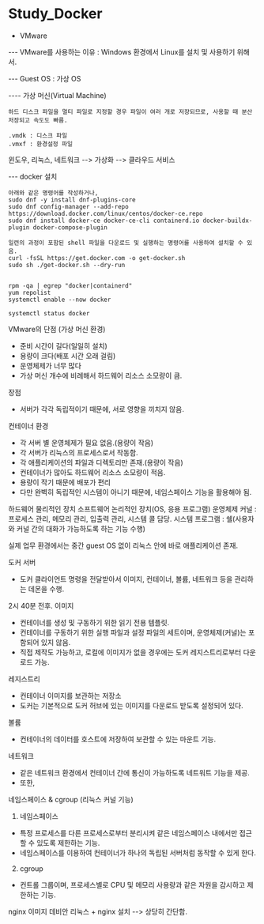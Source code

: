 # Study_Docker

- VMware

--- VMware를 사용하는 이유 : Windows 환경에서 Linux를 설치 및 사용하기 위해서.

--- Guest OS : 가상 OS

---- 가상 머신(Virtual Machine) 

	하드 디스크 파일을 멀티 파일로 지정할 경우 파일이 여러 개로 저장되므로, 사용할 때 분산 저장되고 속도도 빠름.
 	
  	.vmdk : 디스크 파일
	.vmxf : 환경설정 파일

윈도우, 리눅스, 네트워크 --> 가상화 --> 클라우드 서비스


--- docker 설치

 	아래와 같은 명령어를 작성하거나,
	sudo dnf -y install dnf-plugins-core
	sudo dnf config-manager --add-repo https://download.docker.com/linux/centos/docker-ce.repo
	sudo dnf install docker-ce docker-ce-cli containerd.io docker-buildx-plugin docker-compose-plugin

	일련의 과정이 포함된 shell 파일을 다운로드 및 실행하는 명령어를 사용하여 설치할 수 있음.
	curl -fsSL https://get.docker.com -o get-docker.sh
	sudo sh ./get-docker.sh --dry-run


	rpm -qa | egrep "docker|containerd"
	yum repolist
	systemctl enable --now docker

	systemctl status docker




VMware의 단점 (가상 머신 환경)
- 준비 시간이 길다(일일히 설치)
- 용량이 크다(배포 시간 오래 걸림)
- 운영체제가 너무 많다
- 가상 머신 개수에 비례해서 하드웨어 리소스 소모량이 큼.

장점
- 서버가 각각 독립적이기 때문에, 서로 영향을 끼치지 않음.

컨테이너 환경
- 각 서버 별 운영체제가 필요 없음.(용량이 작음)
- 각 서버가 리눅스의 프로세스로서 작동함.
- 각 애플리케이션의 파일과 디렉토리만 존재.(용량이 작음)
- 컨테이너가 많아도 하드웨어 리소스 소모량이 적음.
- 용량이 작기 때문에 배포가 편리
- 다만 완벽히 독립적인 시스템이 아니기 때문에, 네임스페이스 기능을 활용해야 됨.

하드웨어		물리적인 장치
소프트웨어 	논리적인 장치(OS, 응용 프로그램)
운영체제		커널 : 프로세스 관리, 메모리 관리, 입출력 관리, 시스템 콜 담당.
			시스템 프로그램 : 쉘(사용자와 커널 간의 대화가 가능하도록 하는 기능 수행)

실제 업무 환경에서는 중간 guest OS 없이 리눅스 안에 바로 애플리케이션 존재.

도커 서버
- 도커 클라이언트 명령을 전달받아서 이미지, 컨테이너, 볼륨, 네트워크 등을 관리하는 데몬을 수행.

2시 40분 전후.
이미지
- 컨테이너를 생성 및 구동하기 위한 읽기 전용 템플릿.
- 컨테이너를 구동하기 위한 실행 파일과 설정 파일의 세트이며, 운영체제(커널)는 포함되어 있지 않음.
- 직접 제작도 가능하고, 로컬에 이미지가 없을 경우에는 도커 레지스트리로부터 다운로드 가능.

레지스트리
- 컨테이너 이미지를 보관하는 저장소
- 도커는 기본적으로 도커 허브에 있는 이미지를 다운로드 받도록 설정되어 있다.

볼륨
- 컨테이너의 데이터를 호스트에 저장하여 보관할 수 있는 마운트 기능.

네트워크
- 같은 네트워크 환경에서 컨테이너 간에 통신이 가능하도록 네트워트 기능을 제공.
- 또한, 


네임스페이스 & cgroup (리눅스 커널 기능)

1) 네임스페이스
- 특정 프로세스를 다른 프로세스로부터 분리시켜 같은 네임스페이스 내에서만 접근할 수 있도록 제한하는 기능.
- 네임스페이스를 이용하여 컨테이너가 하나의 독립된 서버처럼 동작할 수 있게 한다.

2) cgroup

- 컨트롤 그룹이며, 프로세스별로 CPU 및 메모리 사용량과 같은 자원을 감시하고 제한하는 기능.

nginx 이미지 
데비안 리눅스 + nginx 설치 --> 상당히 간단함.


